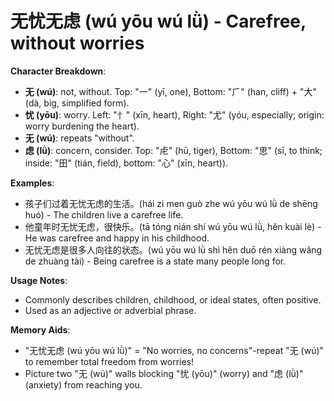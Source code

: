 # **无忧无虑 (wú yōu wú lǜ) - Carefree, without worries**

**Character Breakdown**:  
- **无 (wú)**: not, without. Top: "一" (yī, one), Bottom: "⺁" (han, cliff) + "大" (dà, big, simplified form).  
- **忧 (yōu)**: worry. Left: "忄" (xīn, heart), Right: "尤" (yóu, especially; origin: worry burdening the heart).  
- **无 (wú)**: repeats "without".  
- **虑 (lǜ)**: concern, consider. Top: "虍" (hū, tiger), Bottom: "思" (sī, to think; inside: "田" (tián, field), bottom: "心" (xīn, heart)).

**Examples**:  
- 孩子们过着无忧无虑的生活。(hái zi men guò zhe wú yōu wú lǜ de shēng huó) - The children live a carefree life.  
- 他童年时无忧无虑，很快乐。(tā tóng nián shí wú yōu wú lǜ, hěn kuài lè) - He was carefree and happy in his childhood.  
- 无忧无虑是很多人向往的状态。(wú yōu wú lǜ shì hěn duō rén xiàng wǎng de zhuàng tài) - Being carefree is a state many people long for.

**Usage Notes**:  
- Commonly describes children, childhood, or ideal states, often positive.  
- Used as an adjective or adverbial phrase.

**Memory Aids**:  
- "无忧无虑 (wú yōu wú lǜ)" = "No worries, no concerns"-repeat "无 (wú)" to remember total freedom from worries!  
- Picture two "无 (wú)" walls blocking "忧 (yōu)" (worry) and "虑 (lǜ)" (anxiety) from reaching you.